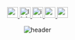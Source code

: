 <div align="center">
   <a href="https://github.com/praxeds" target="_blank">
   <img height="25px" src="https://komarev.com/ghpvc/?username=praxeds&style=for-the-badge&color=e4bfae" alt="profile views" style="margin-bottom: 5px;" />
   </a>
   <a href="https://www.linkedin.com/in/juliana-praxedes/" target="_blank">
   <img height="25px" src="https://img.shields.io/badge/linkedin-%2300acee.png?color=2E4C5F&style=for-the-badge&logo=linkedin&logoColor=white" alt="linkedin" style="margin-bottom: 5px;" />
   </a>
<!--    <a href="https://twitter.com/jpraxeds" target="_blank">
   <img height="25px" src="https://img.shields.io/badge/twitter-%2300acee.png?color=D1E6FF&style=for-the-badge&logo=twitter&logoColor=white" alt="twitter" style="margin-bottom: 5px;" />
   </a> -->
   <a href="https://instagram.com/juc.praxedes" target="_blank">
   <img height="25px" src="https://img.shields.io/badge/instagram-%ff5851db.png?color=6B9667&style=for-the-badge&logo=instagram&logoColor=white" alt="instagram" style="margin-bottom: 5px;" />
   </a>
   <a href="mailto:contact@julianapraxedes.com" target="_blank">
   <img height="25px" src="https://img.shields.io/badge/Gmail-CE5437?style=for-the-badge&logo=gmail&logoColor=white" alt="gmail" style="margin-bottom: 5px;" />
   </a>
   <a href="https://codepen.io/praxeds/" target="_blank">
   <img height="25px" src="https://img.shields.io/badge/Codepen-222222?style=for-the-badge&logo=codepen&logoColor=white" alt="codepen" style="margin-bottom: 5px;" />
   </a>


![header](https://capsule-render.vercel.app/api?type=waving&section=header&color=dce1ff&height=160)

<!--
  <div align="left">
    <p>Hi there! I'm <strong>Ana</strong>, a Full-Stack Software Developer based in Brazil.</p>
    <p>- 🎓 Majoring in Apparel Design;</p>
    <p>- 👩🏻 Pronouns: <strong>she/her</strong>;</p>
    <p>- 🖥️ I’m currently working on/projects in development:</p>
    <p>- 🌱 Currently focusing on:</p>
     <ul>
        <li><strong><a href="https://www.freecodecamp.org/learn/back-end-development-and-apis/" target="_blank">Back End Development and APIs</a></strong></li>
        <li><strong><a href="https://www.coursera.org/professional-certificates/meta-back-end-developer" target="_blank">Meta Back-End Developer Professional Certificate</a></strong>
            <ul><li><a href="https://www.coursera.org/learn/programming-in-python" target="_blank">Programming in Python</a></li></ul>
        </li>
        <li><strong><a href="https://www.coursera.org/professional-certificates/meta-front-end-developer" target="_blank">Meta Front-End Developer Professional Certificate</a></strong>
            <ul><li><a href="https://www.coursera.org/learn/advanced-react" target="_blank">Front-End Developer Capstone</a></li></ul>
        </li>
     </ul>
  </div>

  <br>
   <h2>Projects</h2>
   <div>
      <table>
         <td width="50%">
            <h3 align="center">Clueless | Cher's Closet</h3>
            <p align="center">
               <a href="https://github.com/praxeds/codepen-chers-closet" target="_blank" rel="noreferrer"> <img src="assets/images/project1.gif" alt="project example"/></a>
               <span> <a href="https://github.com/praxeds/codepen-chers-closet" target="_blank" rel="noreferrer"><img height="25px" src="https://img.shields.io/badge/-repo-959db0?style=flat-square&logo=github&logoColor=white" alt="button to repository" height ="25px"></a> <a href="https://praxeds.github.io/codepen-chers-closet/" target="_blank" rel="noreferrer"><img height="25px" src="https://img.shields.io/badge/-live website-35393F?style=flat-square" alt="button to live site" height="26px"></a> </span>
            <p align="center">
               <strong>HTML, CSS, JavaScript </strong>A Remake of Cher's closet scene from the 1995 movie Clueless.
            </p>
            </p>
         </td>
         <td width="50%">
            <h3 align="center">freeCodeCamp | A Tribute Page</h3>
            <p align="center">
               <a href="https://github.com/praxeds/freecodecamp-tribute-page" target="_blank" rel="noreferrer"> <img src="assets/images/project4.gif" alt="project example"/> </a>
               <span> <a href="https://github.com/praxeds/freecodecamp-tribute-page" target="_blank" rel="noreferrer""><img height="25px" src="https://img.shields.io/badge/-repo-959db0?style=flat-square&logo=github&logoColor=white" alt="button to repository" height ="25px"></a> <a href="https://praxeds.github.io/freecodecamp-tribute-page/en/" target="_blank" rel="noreferrer"><img height="25px" src="https://img.shields.io/badge/-live website-35393F?style=flat-square" alt="button to live site" height="26px" target="_blank"></a> </span>
            <p align="center">
               <strong>HTML, CSS </strong>A tribute page to Nise da Silveira, a revolutionary Brazilian psychiatrist and pioneer of rehabilitation psychiatry.
            </p>
            </p>
         </td>
         </tr>
         <tr>
            <td width="50%">
               <h3 align="center">TOP | Rock Paper Scissors</h3>
               <p align="center">
                  <a href="https://github.com/praxeds/theodinproject-rock-paper-scissors" target="_blank" rel="noreferrer"> <img src="assets/images/project2.gif" alt="project example"/> </a>
                  <span> <a href="https://github.com/praxeds/theodinproject-rock-paper-scissors" target="_blank" rel="noreferrer""><img height="25px" src="https://img.shields.io/badge/-repo-959db0?style=flat-square&logo=github&logoColor=white" alt="button to repository" height ="25px"></a> <a href="https://praxeds.github.io/theodinproject-rock-paper-scissors" target="_blank" rel="noreferrer"><img height="25px" src="https://img.shields.io/badge/-live website-35393F?style=flat-square" alt="button to live site" height="26px"></a></span>
               <p align="center">
                  <strong>HTML, CSS, JavaScript </strong> A simple implementation of grade-school classic “rock paper scissors” using vanilla Javascript.
               </p>
               </p>
            </td>
            <td width="50%">
               <h3 align="center">TOP | Calculator</h3>
               <p align="center">
                  <a href="https://github.com/praxeds/theodinproject-calculator" target="_blank" rel="noreferrer"> <img src="assets/images/project3.gif" alt="project example"/> </a>
                  <span> <a href="https://github.com/praxeds/theodinproject-calculator" target="_blank" rel="noreferrer""><img height="25px" src="https://img.shields.io/badge/-repo-959db0?style=flat-square&logo=github&logoColor=white" alt="button to repository" height ="25px"></a> <a href="https://praxeds.github.io/theodinproject-calculator" target="_blank" rel="noreferrer"><img height="25px" src="https://img.shields.io/badge/-live website-35393F?style=flat-square" alt="button to live site" height="26px"></a> </span>
               <p align="center">
                  <strong>HTML, CSS, JavaScript </strong>On-screen calculator built using JavaScript, HTML, and CSS.
               </p>
               </p>
            </td>
         </tr>
      </table>

   <br>
   
   <h2 align='center'>Technologies</h2>
   <table>
      <tbody>
         <td valign='top' width='33.33%'>
            <h3 align='center'>
            Backend
            <h3>
            <div align="center">
              <img title='git' src='assets/svg/git.png' height='35px'>
              <img title='nodejs' src='assets/svg/nodedotjs.png' height='35px'>  
            </div>
         </td>
         <td valign='top' width='33.33%'>
            <h3 align='center'>
            Frontend
            <h3>
            <div align="center">
              <img title='html' src='assets/svg/html5.png' height='35px'>
              <img title='css' src='assets/svg/css3.png' height='35px'>
              <img title='javascript' src='assets/svg/javascript.png' height='35px'>
              <img title='bootstrap' src='assets/svg/bootstrap.png' height='35px'>
              <img title='tailwindcss' src='assets/svg/tailwindcss.png' height='35px'> 
              <img title='react' src='assets/svg/react.png' height='35px'> 
            </div>                                 
         </td>
         <td valign='top' width='33.33%'>
            <h3 align='center'>
            Other softwares
            <h3>
            <div align="center">
              <img title='photoshop' src='assets/svg/adobephotoshop.png' height='35px'>
              <img title='figma' src='assets/svg/figma.png' height='35px'>
              <img title='linux' src='assets/svg/linux.png' height='35px'>
            </div> 
         </td>
      </tbody>
   </table>
</div> 

![header](https://capsule-render.vercel.app/api?type=waving&section=footer&color=dce1ff)
-->
